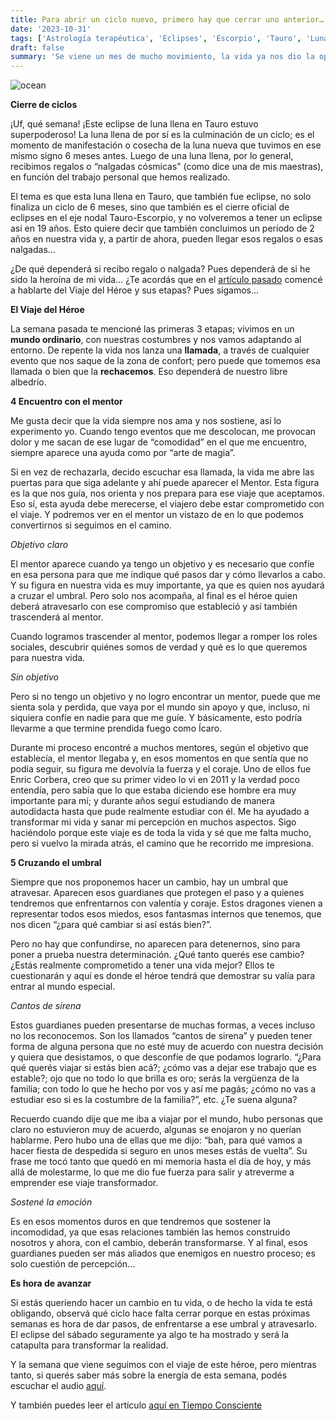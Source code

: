 ```yaml
---
title: Para abrir un ciclo nuevo, primero hay que cerrar uno anterior…
date: '2023-10-31'
tags: ['Astrología terapéutica', 'Eclipses', 'Escorpio', 'Tauro', 'Luna', 'Héroe y Mentor', 'Umbral y Guardianes']
draft: false
summary: 'Se viene un mes de mucho movimiento, la vida ya nos dio la oportunidad de reflexionar y hacer limpieza. Ahora hay que accionar.'
---
```


<Image alt="ocean" src="/static/images/Blog/Tiempo-consciente/mentor.jpg" width={800} height={450} />

**Cierre de ciclos**

¡Uf, qué semana! ¡Este eclipse de luna llena en Tauro estuvo superpoderoso!
La luna llena de por sí es la culminación de un ciclo; es el momento de manifestación o cosecha de la luna nueva que tuvimos en ese mismo signo 6 meses antes. Luego de una luna llena, por lo general, recibimos regalos o “nalgadas cósmicas” (como dice una de mis maestras), en función del trabajo personal que hemos realizado.

El tema es que esta luna llena en Tauro, que también fue eclipse, no solo finaliza un ciclo de 6 meses, sino que también es el cierre oficial de eclipses en el eje nodal Tauro-Escorpio, y no volveremos a tener un eclipse así en 19 años. Esto quiere decir que también concluimos un período de 2 años en nuestra vida y, a partir de ahora, pueden llegar esos regalos o esas nalgadas…

¿De qué dependerá si recibo regalo o nalgada? Pues dependerá de si he sido la heroína de mi vida… ¿Te acordás que en el [artículo pasado](https://www.alquimistaespiritual.es/blog/articulos/viaje-heroe) comencé a hablarte del Viaje del Héroe y sus etapas? Pues sigamos…

**El Viaje del Héroe**

La semana pasada te mencioné las primeras 3 etapas; vivimos en un **mundo ordinario**, con nuestras costumbres y nos vamos adaptando al entorno. De repente la vida nos lanza una **llamada**, a través de cualquier evento que nos saque de la zona de confort; pero puede que tomemos esa llamada o bien que la **rechacemos**. Eso dependerá de nuestro libre albedrío.

**4 Encuentro con el mentor**

Me gusta decir que la vida siempre nos ama y nos sostiene, así lo experimento yo. Cuando tengo eventos que me descolocan, me provocan dolor y me sacan de ese lugar de “comodidad” en el que me encuentro, siempre aparece una ayuda como por “arte de magia”.

Si en vez de rechazarla, decido escuchar esa llamada, la vida me abre las puertas para que siga adelante y ahí puede aparecer el Mentor. Esta figura es la que nos guía, nos orienta y nos prepara para ese viaje que aceptamos. Eso sí, esta ayuda debe merecerse, el viajero debe estar comprometido con el viaje. Y podremos ver en el mentor un vistazo de en lo que podemos convertirnos si seguimos en el camino.

*Objetivo claro*

El mentor aparece cuando ya tengo un objetivo y es necesario que confíe en esa persona para que me indique qué pasos dar y cómo llevarlos a cabo. Y su figura en nuestra vida es muy importante, ya que es quien nos ayudará a cruzar el umbral. Pero solo nos acompaña, al final es el héroe quien deberá atravesarlo con ese compromiso que estableció y así también trascenderá al mentor.

Cuando logramos trascender al mentor, podemos llegar a romper los roles sociales, descubrir quiénes somos de verdad y qué es lo que queremos para nuestra vida.

*Sin objetivo*

Pero si no tengo un objetivo y no logro encontrar un mentor, puede que me sienta sola y perdida, que vaya por el mundo sin apoyo y que, incluso, ni siquiera confíe en nadie para que me guíe. Y básicamente, esto podría llevarme a que termine prendida fuego como Ícaro.

Durante mi proceso encontré a muchos mentores, según el objetivo que establecía, el mentor llegaba y, en esos momentos en que sentía que no podía seguir, su figura me devolvía la fuerza y el coraje. Uno de ellos fue Enric Corbera, creo que su primer video lo vi en 2011 y la verdad poco entendía, pero sabía que lo que estaba diciendo ese hombre era muy importante para mí; y durante años seguí estudiando de manera autodidacta hasta que pude realmente estudiar con él. Me ha ayudado a transformar mi vida y sanar mi percepción en muchos aspectos. Sigo haciéndolo porque este viaje es de toda la vida y sé que me falta mucho, pero si vuelvo la mirada atrás, el camino que he recorrido me impresiona.

**5 Cruzando el umbral**

Siempre que nos proponemos hacer un cambio, hay un umbral que atravesar. Aparecen esos guardianes que protegen el paso y a quienes tendremos que enfrentarnos con valentía y coraje. Estos dragones vienen a representar todos esos miedos, esos fantasmas internos que tenemos, que nos dicen “¿para qué cambiar si así estás bien?”. 

Pero no hay que confundirse, no aparecen para detenernos, sino para poner a prueba nuestra determinación. ¿Qué tanto querés ese cambio? ¿Estás realmente comprometido a tener una vida mejor? Ellos te cuestionarán y aquí es donde el héroe tendrá que demostrar su valía para entrar al mundo especial.

*Cantos de sirena*

Estos guardianes pueden presentarse de muchas formas, a veces incluso no los reconocemos. Son los llamados “cantos de sirena” y pueden tener forma de alguna persona que no esté muy de acuerdo con nuestra decisión y quiera que desistamos, o que desconfíe de que podamos lograrlo. “¿Para qué querés viajar si estás bien acá?; ¿cómo vas a dejar ese trabajo que es estable?; ojo que no todo lo que brilla es oro; serás la vergüenza de la familia; con todo lo que he hecho por vos y así me pagás; ¿cómo no vas a estudiar eso si es la costumbre de la familia?”, etc. ¿Te suena alguna?

Recuerdo cuando dije que me iba a viajar por el mundo, hubo personas que claro no estuvieron muy de acuerdo, algunas se enojaron y no querían hablarme. Pero hubo una de ellas que me dijo: “bah, para qué vamos a hacer fiesta de despedida si seguro en unos meses estás de vuelta”. Su frase me tocó tanto que quedó en mi memoria hasta el día de hoy, y más allá de molestarme, lo que me dio fue fuerza para salir y atreverme a emprender ese viaje transformador.

*Sostené la emoción*

Es en esos momentos duros en que tendremos que sostener la incomodidad, ya que esas relaciones también las hemos construido nosotros y ahora, con el cambio, deberán transformarse. Y al final, esos guardianes pueden ser más aliados que enemigos en nuestro proceso; es solo cuestión de percepción…

**Es hora de avanzar**

Si estás queriendo hacer un cambio en tu vida, o de hecho la vida te está obligando, observá qué ciclo hace falta cerrar porque en estas próximas semanas es hora de dar pasos, de enfrentarse a ese umbral y atravesarlo. El eclipse del sábado seguramente ya algo te ha mostrado y será la catapulta para transformar la realidad. 

Y la semana que viene seguimos con el viaje de este héroe, pero mientras tanto, si querés saber más sobre la energía de esta semana, podés escuchar el audio [aquí](https://t.me/+FAsF6NBDMnU5NDQ8).

Y también puedes leer el artículo [aquí en Tiempo Consciente](https://tiempoconsciente.com/alquimia-espiritual/para-abrir-un-ciclo-nuevo-primero-hay-que-cerrar-uno-anterior/)
